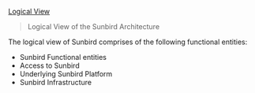  
 [Logical View](/pages/architecture/image/logical_arch_new.png)

 
> Logical View of the Sunbird Architecture

The logical view of Sunbird comprises of the following functional entities:

+ Sunbird Functional entities 
+ Access to Sunbird 
+ Underlying Sunbird Platform 
+ Sunbird Infrastructure
